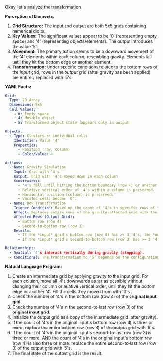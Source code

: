 Okay, let's analyze the transformation.

**Perception of Elements:**

1.  **Grid Structure:** The input and output are both 5x5 grids containing numerical digits.
2.  **Key Values:** The significant values appear to be '0' (representing empty space) and '4' (representing objects/elements). The output introduces the value '5'.
3.  **Movement:** The primary action seems to be a downward movement of the '4' elements within each column, resembling gravity. Elements fall until they hit the bottom edge or another element.
4.  **Transformation:** Under specific conditions related to the bottom rows of the *input* grid, rows in the *output* grid (after gravity has been applied) are entirely replaced with '5's.

**YAML Facts:**


```yaml
Grid:
  Type: 2D Array
  Dimensions: 5x5
  Cell Values:
    - 0: Empty space
    - 4: Movable object
    - 5: Transformed object state (appears only in output)

Objects:
  - Type: Clusters or individual cells
    Identifier: Value '4'
    Properties:
      - Position (row, column)
      - Color/Value: 4

Actions:
  - Name: Gravity Simulation
    Input: Grid with '4's
    Output: Grid with '4's moved down in each column
    Constraints:
      - '4's fall until hitting the bottom boundary (row 4) or another '4'.
      - Relative vertical order of '4's within a column is preserved.
      - Horizontal position (column) is preserved.
      - Vacated cells become '0'.
  - Name: Row Transformation
    Trigger Condition: Based on the count of '4's in specific rows of the *original input* grid.
    Effect: Replaces entire rows of the gravity-affected grid with the value '5'.
    Affected Rows (Output Grid):
      - Bottom row (row 4)
      - Second-to-bottom row (row 3)
    Details:
      - If the *input* grid's bottom row (row 4) has >= 3 '4's, the *output* grid's bottom row becomes all '5's.
      - If the *input* grid's second-to-bottom row (row 3) has >= 3 '4's AND the *input* grid's bottom row (row 4) also has >= 3 '4's, the *output* grid's second-to-bottom row becomes all '5's.

Relationships:
  - Spatial: '4's interact vertically during gravity (stopping).
  - Conditional: The transformation to '5' depends on the configuration of '4's in the bottom two rows of the *initial* input grid.
```


**Natural Language Program:**

1.  Create an intermediate grid by applying gravity to the input grid: For each column, move all '4's downwards as far as possible without changing their column or relative vertical order, until they hit the bottom edge or another '4'. Fill the cells they moved from with '0's.
2.  Check the number of '4's in the bottom row (row 4) of the **original input grid**.
3.  Check the number of '4's in the second-to-last row (row 3) of the **original input grid**.
4.  Initialize the output grid as a copy of the intermediate grid (after gravity).
5.  If the count of '4's in the original input's bottom row (row 4) is three or more, replace the entire bottom row (row 4) of the output grid with '5's.
6.  If the count of '4's in the original input's second-to-last row (row 3) is three or more, AND the count of '4's in the original input's bottom row (row 4) is also three or more, replace the entire second-to-last row (row 3) of the output grid with '5's.
7.  The final state of the output grid is the result.